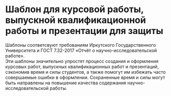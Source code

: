 # Шаблон для курсовой работы, выпускной квалификационной работы и презентации для защиты

Шаблоны соответсвуют требованиям Иркутского Государственного Университета и ГОСТ 7.32-2017 «Отчёт о
научно-исследовательской работе».</br> Эти шаблоны значительно упростят процесс
создания и оформления курсовых работ, выпускных квалификационных
работ и презентаций, сэкономив время и силы студентов, а также помогут
им избежать часто совершаемые ошибки в оформлении. Сохраненные
время и силы могут быть направлены на повышение качества содержания
научно-исследовательской работы.
